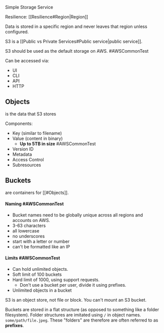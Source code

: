 Simple Storage Service

Resilience: [[Resilience#Region|Region]]

Data is stored in a specific region and never leaves that region unless configured.

S3 is a [[Public vs Private Services#Public service|public service]].

S3 should be used as the default storage on AWS. #AWSCommonTest 

Can be accessed via: 
- UI
- CLI
- API
- HTTP

## Objects
is the data that S3 stores

Components:
- Key (similar to filename)
- Value (content in binary)
	- **Up to 5TB in size** #AWSCommonTest 
- Version ID
- Metadata
- Access Control
- Subresources

## Buckets
are containers for [[#Objects]].
#### Naming #AWSCommonTest 
- Bucket names need to be globally unique across all regions and accounts on AWS.
- 3-63 characters
- all lowercase
- no underscores
- start with a letter or number
- can't be formatted like an IP

#### Limits #AWSCommonTest
- Can hold unlimited objects.
- Soft limit of 100 buckets
- Hard limit of 1000, using support requests.
	- Don't use a bucket per user, divide it using prefixes.
- Unlimited objects in a bucket

S3 is an object store, not file or block.
You can't mount an S3 bucket.

Buckets are stored in a flat structure (as opposed to something like a folder filesystem). 
Folder structures are imitated using `/` in object names. `some/path/file.jpeg`.
These "folders" are therefore are often referred to as **prefixes**.



